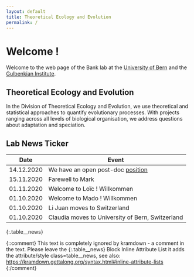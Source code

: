 ```yaml
---
layout: default
title: Theoretical Ecology and Evolution
permalink: /
---
```

# Welcome !

Welcome to the web page of the Bank lab at the [University of Bern](http://www.thee.iee.unibe.ch/index_eng.html) and the [Gulbenkian Institute](https://gulbenkian.pt/ciencia/research-groups/cbank/).

## Theoretical Ecology and Evolution

In the Division of Theoretical Ecology and Evolution, we use theoretical and statistical approaches to quantify evolutionary processes. With projects ranging across all levels of biological organisation, we address questions about adaptation and speciation.

## Lab News Ticker


Date | Event 
---  | ---
14.12.2020 | We have an open post-doc [position](https://ohws.prospective.ch/public/v1/jobs/af76c91c-22d2-40d9-8f27-ae505207b078)
15.11.2020 | Farewell to Mark
01.11.2020 | Welcome to Loïc ! Willkommen
01.10.2020 | Welcome to Mado ! Willkommen
01.10.2020 | Li Juan moves to Switzerland
01.10.2020 | Claudia moves to University of Bern, Switzerland
{:.table__news}

{::comment}
This text is completely ignored by kramdown - a comment in the text.
Please leave the {:.table__news} Block Inline Attribute List
it adds the attribute/style class=table__news, see also: 
https://kramdown.gettalong.org/syntax.html#inline-attribute-lists
{:/comment}
